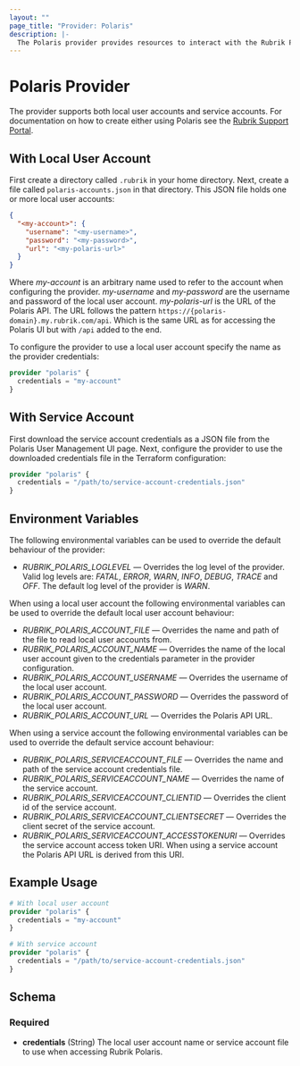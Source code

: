 ```yaml
---
layout: ""
page_title: "Provider: Polaris"
description: |-
  The Polaris provider provides resources to interact with the Rubrik Polaris platform.
---
```


# Polaris Provider

The provider supports both local user accounts and service accounts. For documentation on how to create either using Polaris see the [Rubrik Support Portal](http://support.rubrik.com).

## With Local User Account
First create a directory called `.rubrik` in your home directory. Next, create a file called `polaris-accounts.json` in that directory. This JSON file holds one or more local user accounts:
```json
{
  "<my-account>": {
    "username": "<my-username>",
    "password": "<my-password>",
    "url": "<my-polaris-url>"
  }
}
```
Where *my-account* is an arbitrary name used to refer to the account when configuring the provider. *my-username* and *my-password* are the username and password of the local user account. *my-polaris-url* is the URL of the Polaris API. The URL follows the pattern `https://{polaris-domain}.my.rubrik.com/api`. Which is the same URL as for accessing the Polaris UI but with `/api` added to the end.

To configure the provider to use a local user account specify the name as the provider credentials:
```terraform
provider "polaris" {
  credentials = "my-account"
}
```

## With Service Account
First download the service account credentials as a JSON file from the Polaris User Management UI page. Next, configure the provider to use the downloaded credentials file in the Terraform configuration:
```terraform
provider "polaris" {
  credentials = "/path/to/service-account-credentials.json"
}
```

## Environment Variables
The following environmental variables can be used to override the default behaviour of the provider:
* *RUBRIK_POLARIS_LOGLEVEL* — Overrides the log level of the provider. Valid log levels are: *FATAL*, *ERROR*, *WARN*, *INFO*, *DEBUG*, *TRACE* and *OFF*. The default log level of the provider is *WARN*.

When using a local user account the following environmental variables can be used to override the default local user account behaviour:
* *RUBRIK_POLARIS_ACCOUNT_FILE* — Overrides the name and path of the file to read local user accounts from.
* *RUBRIK_POLARIS_ACCOUNT_NAME* — Overrides the name of the local user account given to the credentials parameter in the provider configuration.
* *RUBRIK_POLARIS_ACCOUNT_USERNAME* — Overrides the username of the local user account.
* *RUBRIK_POLARIS_ACCOUNT_PASSWORD* — Overrides the password of the local user account.
* *RUBRIK_POLARIS_ACCOUNT_URL* — Overrides the Polaris API URL.

When using a service account the following environmental variables can be used to override the default service account behaviour:
* *RUBRIK_POLARIS_SERVICEACCOUNT_FILE* — Overrides the name and path of the service account credentials file.
* *RUBRIK_POLARIS_SERVICEACCOUNT_NAME* — Overrides the name of the service account.
* *RUBRIK_POLARIS_SERVICEACCOUNT_CLIENTID* — Overrides the client id of the service account.
* *RUBRIK_POLARIS_SERVICEACCOUNT_CLIENTSECRET* — Overrides the client secret of the service account.
* *RUBRIK_POLARIS_SERVICEACCOUNT_ACCESSTOKENURI* — Overrides the service account access token URI. When using a service account the Polaris API URL is derived from this URI.

## Example Usage

```terraform
# With local user account
provider "polaris" {
  credentials = "my-account"
}

# With service account
provider "polaris" {
  credentials = "/path/to/service-account-credentials.json"
}
```

<!-- schema generated by tfplugindocs -->
## Schema

### Required

- **credentials** (String) The local user account name or service account file to use when accessing Rubrik Polaris.